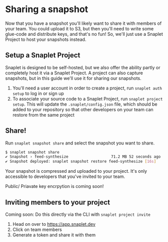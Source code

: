 # Sharing a snapshot

Now that you have a snapshot you'll likely want to share it with members of your team. You could upload it to S3, but then you'll need to write some glue-code and distribute keys, and that's no fun!
So, we'll just use a Snaplet Project to host your snapshots instead.

## Setup a Snaplet Project

Snaplet is designed to be self-hosted, but we also offer the ability partly or completely host it via a Snaplet Project.
A project can also capture snapshots, but in this guide we'll use it for sharing our snapshots.

1. You'll need a user account in order to create a project, run `snaplet auth setup` to log in or sign up
2. To associate your source code to a Snaplet Project, run `snaplet project setup`.
This will update the `.snaplet/config.json` file, which should be added to your repository so that other developers on your team can restore from the same project

## Share!

Run `snaplet snapshot share` and select the snapshot you want to share.

```bash
$ snaplet snapshot share
✔ Snapshot › feed-synthesize                   71.2 MB 52 seconds ago
✔ Snapshot deployed: snaplet snapshot restore feed-synthesize [16s]
```

Your snapshot is compressed and uploaded to your project. It's only accessible to developers that you've invited to your team.

Public/ Priavate key encrpytion is coming soon!

## Inviting members to your project

Coming soon: Do this directly via the CLI with `snaplet project invite`

1. Head on over to https://app.snaplet.dev
2. Click on team members
3. Generate a token and share it with them


